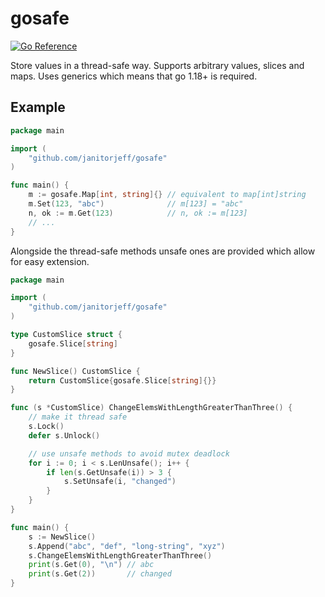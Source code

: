 # gosafe

[![Go Reference](https://pkg.go.dev/badge/github.com/janitorjeff/gosafe.svg)](https://pkg.go.dev/github.com/janitorjeff/gosafe)

Store values in a thread-safe way. Supports arbitrary values, slices and maps.
Uses generics which means that go 1.18+ is required.

## Example

```go
package main

import (
	"github.com/janitorjeff/gosafe"
)

func main() {
	m := gosafe.Map[int, string]{} // equivalent to map[int]string
	m.Set(123, "abc")              // m[123] = "abc"
	n, ok := m.Get(123)            // n, ok := m[123]
	// ...
}
```

Alongside the thread-safe methods unsafe ones are provided which allow for easy
extension.

```go
package main

import (
	"github.com/janitorjeff/gosafe"
)

type CustomSlice struct {
	gosafe.Slice[string]
}

func NewSlice() CustomSlice {
	return CustomSlice{gosafe.Slice[string]{}}
}

func (s *CustomSlice) ChangeElemsWithLengthGreaterThanThree() {
	// make it thread safe
	s.Lock()
	defer s.Unlock()

	// use unsafe methods to avoid mutex deadlock
	for i := 0; i < s.LenUnsafe(); i++ {
		if len(s.GetUnsafe(i)) > 3 {
			s.SetUnsafe(i, "changed")
		}
	}
}

func main() {
	s := NewSlice()
	s.Append("abc", "def", "long-string", "xyz")
	s.ChangeElemsWithLengthGreaterThanThree()
	print(s.Get(0), "\n") // abc
	print(s.Get(2))       // changed
}
```
